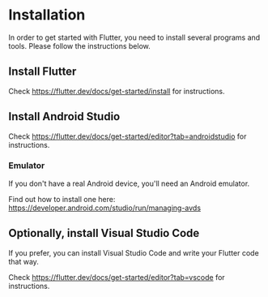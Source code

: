 # Installation

In order to get started with Flutter, you need to install several programs and tools. Please follow the instructions below.

## Install Flutter

Check https://flutter.dev/docs/get-started/install for instructions.

## Install Android Studio

Check https://flutter.dev/docs/get-started/editor?tab=androidstudio for instructions.

### Emulator

If you don't have a real Android device, you'll need an Android emulator.

Find out how to install one here: https://developer.android.com/studio/run/managing-avds

## Optionally, install Visual Studio Code

If you prefer, you can install Visual Studio Code and write your Flutter code that way.

Check https://flutter.dev/docs/get-started/editor?tab=vscode for instructions.
